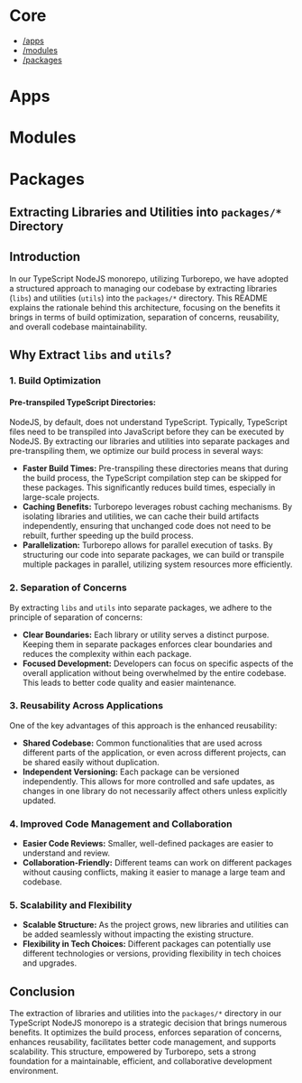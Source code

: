 # Core
- [/apps](#apps)
- [/modules](#modules)
- [/packages](#packages)

# Apps

# Modules

# Packages

## Extracting Libraries and Utilities into `packages/*` Directory

## Introduction

In our TypeScript NodeJS monorepo, utilizing Turborepo, we have adopted a structured approach to managing our codebase by extracting libraries (`libs`) and utilities (`utils`) into the `packages/*` directory. This README explains the rationale behind this architecture, focusing on the benefits it brings in terms of build optimization, separation of concerns, reusability, and overall codebase maintainability.

## Why Extract `libs` and `utils`?

### 1. Build Optimization

#### Pre-transpiled TypeScript Directories:
NodeJS, by default, does not understand TypeScript. Typically, TypeScript files need to be transpiled into JavaScript before they can be executed by NodeJS. By extracting our libraries and utilities into separate packages and pre-transpiling them, we optimize our build process in several ways:

- **Faster Build Times:** Pre-transpiling these directories means that during the build process, the TypeScript compilation step can be skipped for these packages. This significantly reduces build times, especially in large-scale projects.
- **Caching Benefits:** Turborepo leverages robust caching mechanisms. By isolating libraries and utilities, we can cache their build artifacts independently, ensuring that unchanged code does not need to be rebuilt, further speeding up the build process.
- **Parallelization:** Turborepo allows for parallel execution of tasks. By structuring our code into separate packages, we can build or transpile multiple packages in parallel, utilizing system resources more efficiently.

### 2. Separation of Concerns

By extracting `libs` and `utils` into separate packages, we adhere to the principle of separation of concerns:

- **Clear Boundaries:** Each library or utility serves a distinct purpose. Keeping them in separate packages enforces clear boundaries and reduces the complexity within each package.
- **Focused Development:** Developers can focus on specific aspects of the overall application without being overwhelmed by the entire codebase. This leads to better code quality and easier maintenance.

### 3. Reusability Across Applications

One of the key advantages of this approach is the enhanced reusability:

- **Shared Codebase:** Common functionalities that are used across different parts of the application, or even across different projects, can be shared easily without duplication.
- **Independent Versioning:** Each package can be versioned independently. This allows for more controlled and safe updates, as changes in one library do not necessarily affect others unless explicitly updated.

### 4. Improved Code Management and Collaboration

- **Easier Code Reviews:** Smaller, well-defined packages are easier to understand and review.
- **Collaboration-Friendly:** Different teams can work on different packages without causing conflicts, making it easier to manage a large team and codebase.

### 5. Scalability and Flexibility

- **Scalable Structure:** As the project grows, new libraries and utilities can be added seamlessly without impacting the existing structure.
- **Flexibility in Tech Choices:** Different packages can potentially use different technologies or versions, providing flexibility in tech choices and upgrades.

## Conclusion

The extraction of libraries and utilities into the `packages/*` directory in our TypeScript NodeJS monorepo is a strategic decision that brings numerous benefits. It optimizes the build process, enforces separation of concerns, enhances reusability, facilitates better code management, and supports scalability. This structure, empowered by Turborepo, sets a strong foundation for a maintainable, efficient, and collaborative development environment.